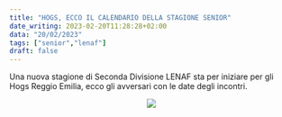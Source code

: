 ```yaml
---
title: "HOGS, ECCO IL CALENDARIO DELLA STAGIONE SENIOR"
date_writing: 2023-02-20T11:28:28+02:00
data: "20/02/2023"
tags: ["senior","lenaf"]
draft: false
---
```


Una nuova stagione di Seconda Divisione LENAF sta per iniziare per gli Hogs Reggio Emilia, ecco gli avversari con le date degli incontri.

<center>
<a target="#" href="../img/2023/calendario_senior.jpg"><img class="articolo" src="../img/2023/calendario_senior.jpg"></a>
</center>

  

  